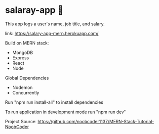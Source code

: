# salaray-app 🤑

This app logs a user's name, job title, and salary.

link: https://salary-app-mern.herokuapp.com/

Build on MERN stack:
  - MongoDB
  - Express
  - React
  - Node
  
Global Dependencies
  - Nodemon
  - Concurrently

Run "npm run install-all" to install dependencies

To run application in development mode run "npm run dev"
  
Project Source: https://github.com/noobcoder1137/MERN-Stack-Tutorial-NoobCoder

